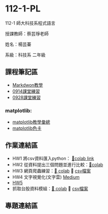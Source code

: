 # 112-1-PL
112-1 師大科技系程式語言

授課教師：蔡芸琤老師

姓名：楊芸蓁

系級：科技系 二年級

## 課程筆記區
*   [Markdwon教學](https://markdown.com.cn/extended-syntax/emoji.html)
*   [0914課堂練習](https://github.com/41171119H/PL_TAHRD/tree/main/0914)
*   [0928課堂練習](https://colab.research.google.com/drive/1BwN3IkpMHUKH1NdBPtNNlQDSwoFVNqOi?usp=drive_link)

### matplotlib:
*   [matplotlib教學彙總](https://steam.oxxostudio.tw/category/python/example/matplotlib-index.html)
*   [matplotlib色卡](https://medium.com/@yuhsuan_chou/python-%E5%9F%BA%E7%A4%8E%E8%B3%87%E6%96%99%E8%A6%96%E8%A6%BA%E5%8C%96-matplotlib-401da7d14e04)
  
## 作業連結區
*  HW1 將csv資料匯入python： [:paperclip:colab link](https://colab.research.google.com/drive/1O_tKv-tV3IPrJF9J2Z0eYNfpBJAviAaL#scrollTo=4OTBgSnra6Va)
*  HW2 從資料提出三個問題並進行比較：[:paperclip:colab](https://colab.research.google.com/drive/10q0CJ5JnVW8BXPRpE1mczRAKocTSNav7#scrollTo=qZrcf0BbcSgq)
*  HW3 網頁爬蟲練習：[:paperclip: colab](https://colab.research.google.com/drive/15mubyXFhCQuTQzwiI0YQSKxfYbbdc1YY?usp=sharing)     📁 [csv檔案](hw03_pts_news)
*  HW4 文字視覺化(文字雲) [Medium](https://medium.com/@yyzformal1600/%E5%B0%87python%E7%88%AC%E8%9F%B2%E7%B5%90%E6%9E%9C%E8%A6%96%E8%A6%BA%E5%8C%96-%E6%96%87%E5%AD%97%E9%9B%B2-word-cloud-ffef7d4c6192)
*  [HW5](https://colab.research.google.com/drive/1HVb_DcOGKY-RRBoLsMFaZpOLiCxWND4r)
* 抓取台股資料模組：[:paperclip: colab](https://colab.research.google.com/drive/15ZW7g5P0Q7Ltr1OA4hkCL6uHeqFmbv8u?usp=sharing)     📁 [csv檔案](hw03_twstock_csv)
  
## 專題連結區

